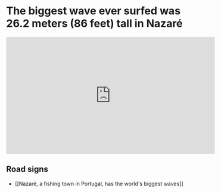 # The biggest wave ever surfed was 26.2 meters (86 feet) tall in Nazaré

<iframe width="560" height="315" src="https://www.youtube.com/embed/HF05SHKi55g?si=iKlj2tsK6rt0tBHk" title="YouTube video player" frameborder="0" allow="accelerometer; autoplay; clipboard-write; encrypted-media; gyroscope; picture-in-picture; web-share" allowfullscreen></iframe>

## Road signs

- [[Nazaré, a fishing town in Portugal, has the world's biggest waves]]